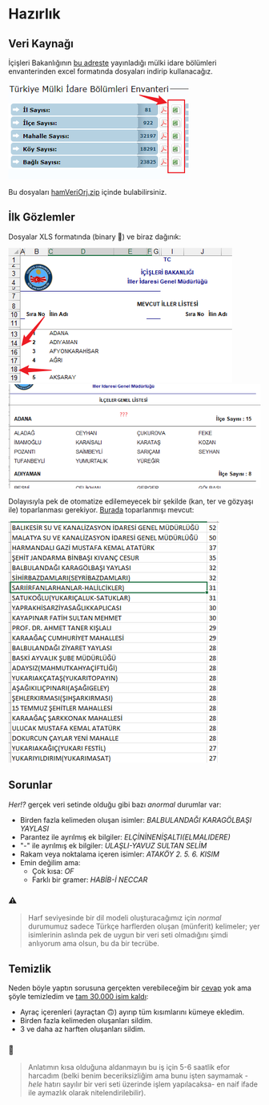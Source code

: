 # Hazırlık

## Veri Kaynağı

İçişleri Bakanlığının [bu adreste](https://www.e-icisleri.gov.tr/Anasayfa/MulkiIdariBolumleri.aspx) yayınladığı mülki idare bölümleri envanterinden excel formatında dosyaları indirip kullanacağız.

![İçişleri İdare Bölümleri](./.assets/i1.png)

Bu dosyaları [hamVeriOrj.zip](./hamVeriOrj.zip) içinde bulabilirsiniz.

## İlk Gözlemler

Dosyalar XLS formatında (binary 🤯) ve biraz dağınık:

![İller](./.assets/i2.png)
![İlçeler](./.assets/i3.png)

Dolayısıyla pek de otomatize edilemeyecek bir şekilde (kan, ter ve gözyaşı ile) toparlanması gerekiyor. [Burada](hamVeri.txt) toparlanmışı mevcut:

![Tümü](./.assets/i4.png)

## Sorunlar

_Her!?_ gerçek veri setinde olduğu gibi bazı _anormal_ durumlar var:

* Birden fazla kelimeden oluşan isimler: _BALBULANDAĞI KARAGÖLBAŞI YAYLASI_
* Parantez ile ayrılmış ek bilgiler: _ELÇİNİNENİŞALTI(ELMALIDERE)_
* "-" ile ayrılmış ek bilgiler: _ULAŞLI-YAVUZ SULTAN SELİM_
* Rakam veya noktalama içeren isimler: _ATAKÖY 2. 5. 6. KISIM_
* Emin değilim ama:
  * Çok kısa: _OF_
  * Farklı bir gramer: _HABİB-İ NECCAR_

### ⚠️

> Harf seviyesinde bir dil modeli oluşturacağımız için _normal_ durumumuz sadece Türkçe harflerden oluşan (münferit) kelimeler; yer isimlerinin aslında pek de uygun bir veri seti olmadığını şimdi anlıyorum ama olsun, bu da bir tecrübe.

## Temizlik

Neden böyle yaptın sorusuna gerçekten verebileceğim bir [cevap](https://www.youtube.com/watch?v=erEXERGN80o) yok ama şöyle temizledim ve [tam 30.000 isim kaldı](../isimler.txt):

* Ayraç içerenleri (ayraçtan 🙃) ayırıp tüm kısımlarını kümeye ekledim.
* Birden fazla kelimeden oluşanları sildim.
* 3 ve daha az harften oluşanları sildim.

### 📢

>Anlatımın kısa olduğuna aldanmayın bu iş için 5-6 saatlik efor harcadım (belki benim beceriksizliğim ama bunu işten saymamak -_hele_ hatırı sayılır bir veri seti üzerinde işlem yapılacaksa- en naif ifade ile aymazlık olarak nitelendirilebilir).
